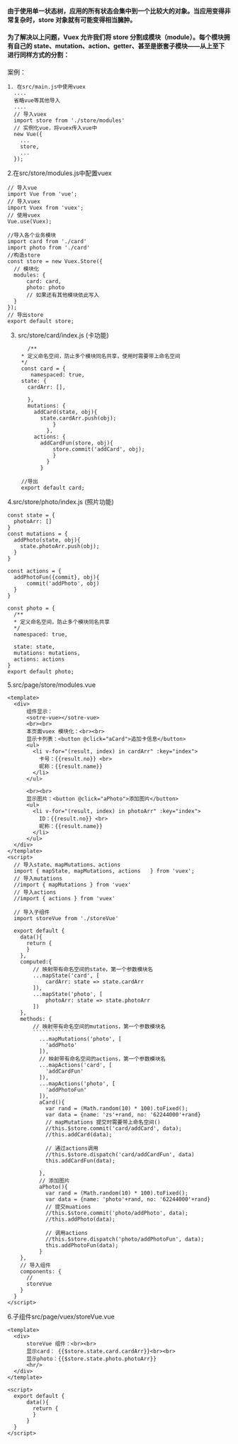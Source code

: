 #### 由于使用单一状态树，应用的所有状态会集中到一个比较大的对象。当应用变得非常复杂时，store 对象就有可能变得相当臃肿。
#### 为了解决以上问题，Vuex 允许我们将 store 分割成模块（module）。每个模块拥有自己的 state、mutation、action、getter、甚至是嵌套子模块——从上至下进行同样方式的分割：
案例：

    1. 在src/main.js中使用vuex
      ....
      省略vue等其他导入
      ....
      // 导入vuex
      import store from './store/modules'
      // 实例化vue，将vuex传入vue中
      new Vue({
        ...
        store,
        ...
      });

2.在src/store/modules.js中配置vuex

    // 导入vue
    import Vue from 'vue';
    // 导入vuex
    import Vuex from 'vuex';
    // 使用vuex
    Vue.use(Vuex);

    //导入各个业务模块
    import card from './card'
    import photo from './card'
    //构造store
    const store = new Vuex.Store({
      // 模块化
      modules: {
          card: card,
          photo: photo
          // 如果还有其他模块依此写入
      }
    });
    // 导出store
    export default store;

3. src/store/card/index.js (卡功能)

          /**
        * 定义命名空间，防止多个模块同名共享，使用时需要带上命名空间
        */
        const card = {
           namespaced: true,
        state: {
          cardArr: [],

          },
          mutations: {
            addCard(state, obj){
              state.cardArr.push(obj);
                  }
                },
            actions: {
              addCardFun(store, obj){
                  store.commit('addCard', obj);
                  }
                }
              }

        //导出
        export default card;

4.src/store/photo/index.js (照片功能)

    const state = {
      photoArr: []
    }  
    const mutations = {
      addPhoto(state, obj){
        state.photoArr.push(obj);
      }
    }

    const actions = {
      addPhotoFun({commit}, obj){
          commit('addPhoto', obj)
      }
    }

    const photo = {
      /**
      * 定义命名空间，防止多个模块同名共享
      */
      namespaced: true,

      state: state,
      mutations: mutations,
      actions: actions
    }
    export default photo;

5.src/page/store/modules.vue

    <template>
      <div>
          组件显示：
          <sotre-vue></sotre-vue>
          <br><br>
          本页面vuex 模块化：<br><br>
          显示卡列表：<button @click="aCard">追加卡信息</button>
          <ul>
            <li v-for="(result, index) in cardArr" :key="index">
              卡号：{{result.no}} <br>
              昵称：{{result.name}}
            </li>
          </ul>

          <br><br>
          显示图片：<button @click="aPhoto">添加图片</button>
          <ul>
            <li v-for="(result, index) in photoArr" :key="index">
              ID：{{result.no}} <br>
              昵称：{{result.name}}
            </li>
          </ul>
      </div>
    </template>
    <script>
      // 导入state、mapMutations、actions   
      import { mapState, mapMutations, actions   } from 'vuex';
      // 导入mutations
      //import { mapMutations } from 'vuex'
      // 导入actions
      //import { actions } from 'vuex'

      // 导入子组件
      import storeVue from './storeVue'

      export default {
        data(){
          return {
          }
        },
        computed:{
            // 映射带有命名空间的state，第一个参数模块名
            ...mapState('card', [
                cardArr: state => state.cardArr
            ]),
            ...mapState('photo', [
                photoArr: state => state.photoArr
            ])
        },
        methods: {
            // 映射带有命名空间的mutations，第一个参数模块名
            `````````````                                                                                                                                                                                                                                                                                                                                                                                                                                                                                                                                                                                                                                                                                                                                                                                                                                                                                                                                                                                                                                                                                                                                                                                                                                                                                                                                                                                                                                                                                                                                                                                                                                                                                                                                                                                                                                                                                                                                                                                                                                                                                                                                                                                                                                                                                                                                                                                                                                                                                                                                                                                                                                                                                                                                                                                                                                                                                  
              ...mapMutations('photo', [
                'addPhoto'
              ]),
              // 映射带有命名空间的actions，第一个参数模块名
              ...mapActions('card', [
                'addCardFun'
              ]),
              ...mapActions('photo', [
                'addPhotoFun'
              ]),
              aCard(){
                var rand = (Math.random(10) * 100).toFixed();
                var data = {name: 'zs'+rand, no: '62244000'+rand}
                // mapMutations 提交时需要带上命名空间()
                //this.$store.commit('card/addCard', data);
                //this.addCard(data);

                // 通过actions调用
                //this.$store.dispatch('card/addCardFun', data)
                this.addCardFun(data);

              },
              // 添加图片
              aPhoto(){
                var rand = (Math.random(10) * 100).toFixed();
                var data = {name: 'photo'+rand, no: '62244000'+rand}
                // 提交muations
                //this.$store.commit('photo/addPhoto', data);
                //this.addPhoto(data);

                // 调用actions
                //this.$store.dispatch('photo/addPhotoFun', data);
                this.addPhotoFun(data);
              }
        },
        // 导入组件
        components: {
          //
          storeVue
        }
      }
    </script>

6.子组件src/page/vuex/storeVue.vue

    <template>
      <div> 
          storeVue 组件：<br><br>
          显示card： {{$store.state.card.cardArr}}<br><br>
          显示photo：{{$store.state.photo.photoArr}}
          <hr/>
      </div>
    </template>
    
    <script>
      export default {
          data(){
            return {
            }
          }
      }
    </script>
